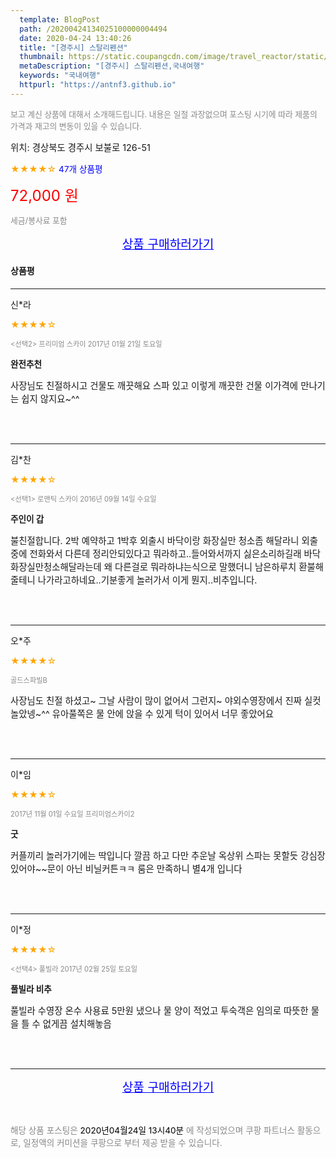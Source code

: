 ```yaml
---
  template: BlogPost
  path: /20200424134025100000004494
  date: 2020-04-24 13:40:26
  title: "[경주시] 스탈리펜션"
  thumbnail: https://static.coupangcdn.com/image/travel_reactor/static/booking/image/pension/ddnayo/13420755-1287-4f95-abb8-c6176ee0c94c.jpg
  metaDescription: "[경주시] 스탈리펜션,국내여행"
  keywords: "국내여행"
  httpurl: "https://antnf3.github.io"
---
```

  
<span style="color: #888;font-size:0.8rem">보고 계신 상품에 대해서 소개해드립니다.
내용은 일절 과장없으며 포스팅 시기에 따라 제품의 가격과 재고의 변동이 있을 수 있습니다.</span>
  
<span style="font-size: 0.9rem;">위치: 경상북도 경주시 보불로 126-51</span>
  
<span style="color: orange;">★★★★☆</span> <span style="color: blue;font-size: 0.85rem;">47개 상품평</span>
  
<span style="color: red;font-size: 1.5rem;">72,000 원</span>
  
<span style="color: #888;font-size:0.8rem">세금/봉사료 포함</span>





<p align="center"><a href="http://me2.do/FZgldbnM" style="font-size: 1.2rem; color: blue;">상품 구매하러가기</a></p>

#### 상품평
  
---
  
신*라
    
<span style="color: orange;">★★★★☆</span>
    
<span style="color: #888;font-size:0.7rem"><선택2> 프리미엄 스카이 2017년 01월 21일 토요일</span>
    
<span style="font-size:0.85rem">**완전추천**</span>
    
<span style="font-size: 0.9rem;">사장님도 친절하시고 건물도 깨끗해요
스파 있고 이렇게 깨끗한 건물 
이가격에 만나기는 쉽지 않지요~^^</span>
    
<br>
<br>

---
  
김*찬
    
<span style="color: orange;">★★★★☆</span>
    
<span style="color: #888;font-size:0.7rem"><선택1> 로맨틱 스카이 2016년 09월 14일 수요일</span>
    
<span style="font-size:0.85rem">**주인이 갑**</span>
    
<span style="font-size: 0.9rem;">불친절합니다. 2박 예약하고 1박후 외출시 바닥이랑 화장실만 청소좀 해달라니  외출중에 전화와서 다른데 정리안되있다고 뭐라하고..들어와서까지 싫은소리하길래 바닥화장실만청소해달라는데 왜 다른걸로 뭐라하냐는식으로  말했더니 남은하루치 환불해줄테니 나가라고하네요..기분좋게 놀러가서 이게 뭔지..비추입니다.</span>
    
<br>
<br>

---
  
오*주
    
<span style="color: orange;">★★★★☆</span>
    
<span style="color: #888;font-size:0.7rem">골드스파빌B</span>
    

    
<span style="font-size: 0.9rem;">사장님도 친절 하셨고~
그날 사람이 많이 없어서 그런지~
야외수영장에서 진짜 실컷 놀았넹~^^
유아풀쪽은 물 안에 앉을 수 있게 턱이 있어서 너무 좋았어요</span>
    
<br>
<br>

---
  
이*임
    
<span style="color: orange;">★★★★☆</span>
    
<span style="color: #888;font-size:0.7rem">2017년 11월 01일 수요일 프리미엄스카이2</span>
    
<span style="font-size:0.85rem">**굿**</span>
    
<span style="font-size: 0.9rem;">커플끼리 놀러가기에는 딱입니다
깔끔 하고 다만 추운날 옥상위 스파는 못할듯
 강심장  있어야~~문이 아닌 비닐커튼ㅋㅋ
룸은 만족하니  별4개 입니다</span>
    
<br>
<br>

---
  
이*정
    
<span style="color: orange;">★★★★☆</span>
    
<span style="color: #888;font-size:0.7rem"><선택4> 풀빌라 2017년 02월 25일 토요일</span>
    
<span style="font-size:0.85rem">**풀빌라 비추**</span>
    
<span style="font-size: 0.9rem;">풀빌라 수영장 온수 사용료 5만원 냈으나 물 양이 적었고 투숙객은 임의로 따뜻한 물을 틀 수 없게끔 설치해놓음</span>
    
<br>
<br>


  
---
  
<p align="center"><a href="http://me2.do/FZgldbnM" style="font-size: 1.2rem; color: blue;">상품 구매하러가기</a></p>
  
<br>
  
<span style="font-size: 0.85rem; color: #888;">해당 상품 포스팅은 <span style="color: #000;"> 2020년04월24일 13시40분 </span> 에 작성되었으며 쿠팡 파트너스 활동으로, 일정액의 커미션을 쿠팡으로 부터 제공 받을 수 있습니다.</span>